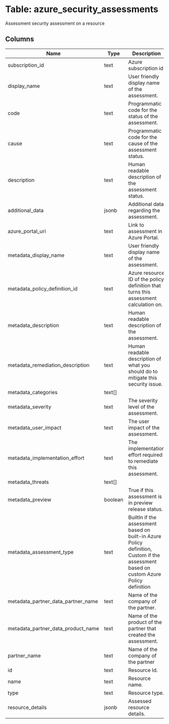 
# Table: azure_security_assessments
Assessment security assessment on a resource
## Columns
| Name        | Type           | Description  |
| ------------- | ------------- | -----  |
|subscription_id|text|Azure subscription id|
|display_name|text|User friendly display name of the assessment.|
|code|text|Programmatic code for the status of the assessment.|
|cause|text|Programmatic code for the cause of the assessment status.|
|description|text|Human readable description of the assessment status.|
|additional_data|jsonb|Additional data regarding the assessment.|
|azure_portal_uri|text|Link to assessment in Azure Portal.|
|metadata_display_name|text|User friendly display name of the assessment.|
|metadata_policy_definition_id|text|Azure resource ID of the policy definition that turns this assessment calculation on.|
|metadata_description|text|Human readable description of the assessment.|
|metadata_remediation_description|text|Human readable description of what you should do to mitigate this security issue.|
|metadata_categories|text[]||
|metadata_severity|text|The severity level of the assessment.|
|metadata_user_impact|text|The user impact of the assessment.|
|metadata_implementation_effort|text|The implementation effort required to remediate this assessment.|
|metadata_threats|text[]||
|metadata_preview|boolean|True if this assessment is in preview release status.|
|metadata_assessment_type|text|BuiltIn if the assessment based on built-in Azure Policy definition, Custom if the assessment based on custom Azure Policy definition|
|metadata_partner_data_partner_name|text|Name of the company of the partner.|
|metadata_partner_data_product_name|text|Name of the product of the partner that created the assessment.|
|partner_name|text|Name of the company of the partner|
|id|text|Resource Id.|
|name|text|Resource name.|
|type|text|Resource type.|
|resource_details|jsonb|Assessed resource details.|
